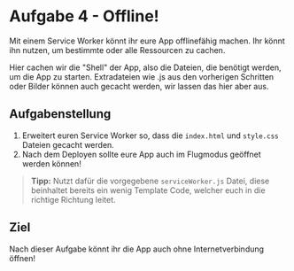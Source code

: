 # Aufgabe 4 - Offline!

Mit einem Service Worker könnt ihr eure App offlinefähig machen. 
Ihr könnt ihn nutzen, um bestimmte oder alle Ressourcen zu cachen.

Hier cachen wir die "Shell" der App, also die Dateien, die benötigt werden, um die App zu starten.
Extradateien wie .js aus den vorherigen Schritten oder Bilder können auch gecacht werden, wir lassen das hier aber aus.

## Aufgabenstellung

1. Erweitert euren Service Worker so, dass die `index.html` und `style.css` Dateien gecacht werden.
2. Nach dem Deployen sollte eure App auch im Flugmodus geöffnet werden können!

> **Tipp:** Nutzt dafür die vorgegebene `serviceWorker.js` Datei, diese beinhaltet bereits ein wenig Template Code, welcher euch in die richtige Richtung leitet.

## Ziel

Nach dieser Aufgabe könnt ihr die App auch ohne Internetverbindung öffnen!
